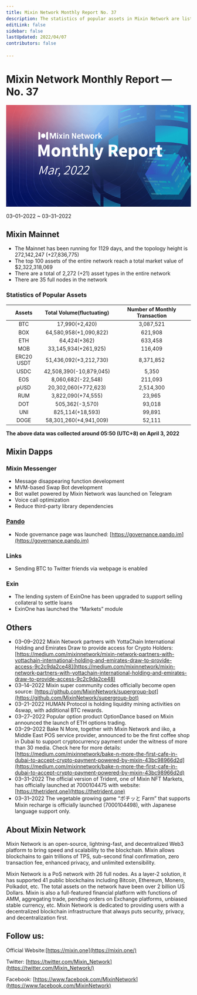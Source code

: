 ```yaml
---
title: Mixin Network Monthly Report No. 37
description: The statistics of popular assets in Mixin Network are listed. Ecosystem development, with Mixin Messenger, Pando, exin, Mixpay, Trident and other AMA crypto events and partnerships.  Mixin Network partners with YottaChain International Holding and Emirates Draw to provide access for Crypto Holders and other news.
editLink: false
sidebar: false
lastUpdated: 2022/04/07
contributors: false

---
```


# Mixin Network Monthly Report — No. 37

![monthly-report](./monthly-37.png)

03–01–2022 ~ 03–31–2022

## Mixin Mainnet

- The Mainnet has been running for 1129 days, and the topology height is 272,142,247 (+27,836,775)
- The top 100 assets of the entire network reach a total market value of $2,322,318,069
- There are a total of 2,272 (+21) asset types in the entire network
- There are 35 full nodes in the network

### Statistics of Popular Assets

| Assets     | Total Volume(fluctuating) | Number of Monthly Transaction |
|:----------:|:-------------------------:|:-----------------------------:|
| BTC        | 17,990(+2,420)          | 3,087,521 |
| BOX        | 64,580,958(+1,090,822)  | 621,908   |
| ETH        | 64,424(+362)            | 633,458   |
| MOB        | 33,145,934(+261,925)    | 116,409   |
| ERC20 USDT | 51,436,092(+3,212,730)  | 8,371,852 |
| USDC       | 42,508,390(-10,879,045) | 5,350     |
| EOS        | 8,060,682(-22,548)      | 211,093   |
| pUSD       | 20,302,060(+772,623)    | 2,514,300 |
| RUM        | 3,822,090(+74,555)      | 23,965    |
| DOT        | 505,362(-3,570)         | 93,018    |
| UNI        | 825,114(+18,593)        | 99,891    |
| DOGE       | 58,301,260(+4,941,009)  | 52,111    |

  **The above data was collected around 05:50 (UTC+8) on April 3, 2022**

## Mixin Dapps

### Mixin Messenger

- Message disappearing function development
- MVM-based Swap Bot development
- Bot wallet powered by Mixin Network was launched on Telegram
- Voice call optimization
- Reduce third-party library dependencies

### [Pando](https://pando.im/)

- Node governance page was launched: [https://governance.pando.im](https://governance.pando.im)

### Links

- Sending BTC to Twitter friends via webpage is enabled

### Exin

- The lending system of ExinOne has been upgraded to support selling collateral to settle loans
- ExinOne has launched the “Markets” module

## Others

- 03–09–2022
  Mixin Network partners with YottaChain International Holding and Emirates Draw to provide access for Crypto Holders: [https://medium.com/mixinnetwork/mixin-network-partners-with-yottachain-international-holding-and-emirates-draw-to-provide-access-9c2c9da2ce48](https://medium.com/mixinnetwork/mixin-network-partners-with-yottachain-international-holding-and-emirates-draw-to-provide-access-9c2c9da2ce48)
- 03–14–2022
  Mixin super community codes officially become open source: [https://github.com/MixinNetwork/supergroup-bot](https://github.com/MixinNetwork/supergroup-bot)
- 03–21–2022
  HUMAN Protocol is holding liquidity mining activities on 4swap, with additional BTC rewards.
- 03–27–2022
  Popular option product OptionDance based on Mixin announced the launch of ETH options trading.
- 03–29–2022
  Bake N More, together with Mixin Network and iiko, a Middle East POS service provider, announced to be the first coffee shop in Dubai to support cryptocurrency payment under the witness of more than 30 media. Check here for more details: [https://medium.com/mixinnetwork/bake-n-more-the-first-cafe-in-dubai-to-accept-crypto-payment-powered-by-mixin-43bc98966d2d](https://medium.com/mixinnetwork/bake-n-more-the-first-cafe-in-dubai-to-accept-crypto-payment-powered-by-mixin-43bc98966d2d)
- 03–31–2022
  The official version of Trident, one of Mixin NFT Markets, has officially launched at 7000104475 with website: [https://thetrident.one](https://thetrident.one)
- 03–31–2022
  The vegetable growing game “ポチッと Farm” that supports Mixin recharge is officially launched (7000104498), with Japanese language support only.

## About Mixin Network

Mixin Network is an open-source, lightning-fast, and decentralized Web3 platform to bring speed and scalability to the blockchain. Mixin allows blockchains to gain trillions of TPS, sub-second final confirmation, zero transaction fee, enhanced privacy, and unlimited extensibility.

Mixin Network is a PoS network with 26 full nodes. As a layer-2 solution, it has supported 41 public blockchains including Bitcoin, Ethereum, Monero, Polkadot, etc. The total assets on the network have been over 2 billion US Dollars. Mixin is also a full-featured financial platform with functions of AMM, aggregating trade, pending orders on Exchange platforms, unbiased stable currency, etc. Mixin Network is dedicated to providing users with a decentralized blockchain infrastructure that always puts security, privacy, and decentralization first.

## Follow us:

Official Website:[https://mixin.one](https://mixin.one/)

Twitter: [https://twitter.com/Mixin_Network](https://twitter.com/Mixin_Network/)

Facebook: [https://www.facebook.com/MixinNetwork](https://www.facebook.com/MixinNetwork)
